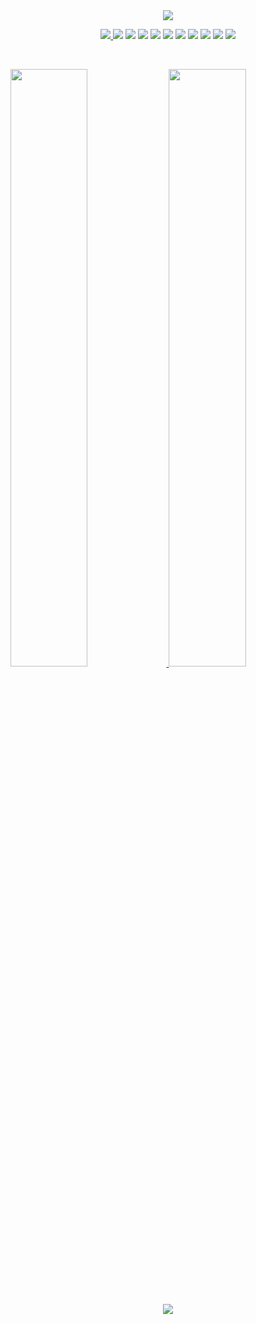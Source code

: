 <div align="center">
  <img src ="https://capsule-render.vercel.app/api?type=waving&color=auto&height=160&section=header&text=Jihoo&fontSize=50"/> 
  </div>

<p>
<div align="center">
  <a href="https://j1h00.github.io/jihoo/">
    <img src ="http://img.shields.io/badge/-MyPortfolio-black?style=flat-square/"/> 
  </a>
<img src ="https://img.shields.io/badge/Python-3776AB.svg?&style=flat-square&logo=Python&logoColor=white"/> 
<img src="https://img.shields.io/badge/html-E34F26?style=flat-square&logo=html5&logoColor=white">
<img src="https://img.shields.io/badge/css-1572B6?style=flat-square&logo=css3&logoColor=white">
<img src="https://img.shields.io/badge/javascript-F7DF1E?style=flat-square&logo=javascript&logoColor=black">
<img src="https://img.shields.io/badge/vue-4479A1?style=flat-square&logo=vue&logoColor=white">
<img src="https://img.shields.io/badge/react-61DAFB?style=flat-square&logo=react&logoColor=black">
<img src="https://img.shields.io/badge/next-4479A1?style=flat-square&logo=next&logoColor=white">
<img src="https://img.shields.io/badge/linux-FCC624?style=flat-square&logo=linux&logoColor=black">
<img src="https://img.shields.io/badge/JAVA-007396?style=flat-square&logo=java&logoColor=white">
<img src="https://img.shields.io/badge/mysql-4479A1?style=flat-square&logo=mysql&logoColor=white">
</div>
</p>

<br/>
<p align="left">
  <a href="https://github.com/j1h00/TIL_public">
    <img width="49.5%" src="https://github-readme-stats.vercel.app/api?username=j1h00&show_icons=true&theme=radical&hide_border=true" />
    <img width="49.5%" src="https://github-readme-streak-stats.herokuapp.com/?user=j1h00&theme=radical&hide_border=true" />
  </a>
</p>
<br>

<p align="center">
  <a href="https://solved.ac/profile/j1h00">
    <img src="http://mazassumnida.wtf/api/generate_badge?boj=j1h00" />
  </a>
</p>

<!--


```python
class J1h00():
    
  def __init__(self):
    self.name = "J1h00 Park";
    self.username = "J1h00";
    self.location = "Seoul, Korea";
    self.web = "https://abhigyantrips.dev";
  
  def __str__(self):
    return self.name
if __name__ == '__main__':
    me = J1h00()
```
-->
